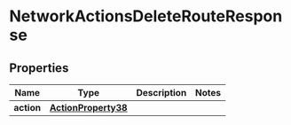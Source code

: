 

# NetworkActionsDeleteRouteResponse


## Properties

| Name | Type | Description | Notes |
|------------ | ------------- | ------------- | -------------|
|**action** | [**ActionProperty38**](ActionProperty38.md) |  |  |



